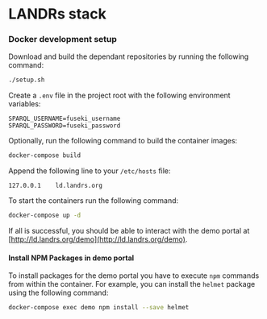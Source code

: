 # LANDRs stack

### Docker development setup
Download and build the dependant repositories by running the following command:
```bash
./setup.sh
```

Create a `.env` file  in the project root with the following environment variables:
```
SPARQL_USERNAME=fuseki_username
SPARQL_PASSWORD=fuseki_password
```

Optionally, run the following command to build the container images:
```bash
docker-compose build
```

Append the following line to your `/etc/hosts` file:
```
127.0.0.1    ld.landrs.org
```

To start the containers run the following command:
```bash
docker-compose up -d
```

If all is successful, you should be able to interact with the demo portal at [http://ld.landrs.org/demo](http://ld.landrs.org/demo).

#### Install NPM Packages in demo portal
To install packages for the demo portal you have to execute `npm` commands from within the container. For example, you
can install the `helmet` package using the following command:
```bash
docker-compose exec demo npm install --save helmet
```

